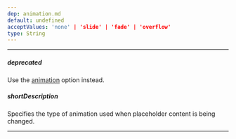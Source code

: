 ```yaml
---
dep: animation.md
default: undefined
acceptValues: 'none' | 'slide' | 'fade' | 'overflow'
type: String
---
```

---
##### deprecated
Use the [animation]({basewidgetpath}/Configuration/#animation) option instead.

##### shortDescription
Specifies the type of animation used when placeholder content is being changed.

---
